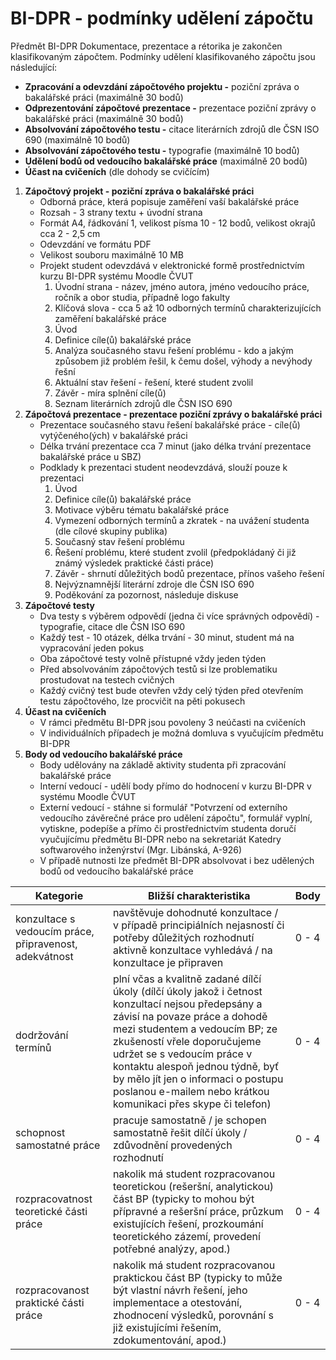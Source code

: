 # BI-DPR - podmínky udělení zápočtu
Předmět BI-DPR Dokumentace, prezentace a rétorika je zakončen klasifikovaným zápočtem. Podmínky udělení klasifikovaného zápočtu jsou následující:

* **Zpracování a odevzdání zápočtového projektu -** poziční zpráva o bakalářské práci (maximálně 30 bodů)
* **Odprezentování zápočtové prezentace -** prezentace poziční zprávy o bakalářské práci (maximálně 30 bodů)
* **Absolvování zápočtového testu -** citace literárních zdrojů  dle ČSN ISO 690 (maximálně 10 bodů)
* **Absolvování zápočtového testu -** typografie (maximálně 10 bodů)
* **Udělení bodů od vedoucího bakalářské práce** (maximálně 20 bodů)
* **Účast na cvičeních** (dle dohody se cvičícím)

1. **Zápočtový projekt - poziční zpráva o bakalářské práci**
	* Odborná práce, která popisuje zaměření vaší bakalářské práce
	* Rozsah - 3 strany textu + úvodní strana
	* Formát A4, řádkování 1, velikost písma 10 - 12 bodů, velikost okrajů cca 2 - 2,5 cm
	* Odevzdání ve formátu PDF
	* Velikost souboru maximálně 10 MB
	* Projekt student odevzdává v elektronické formě prostřednictvím kurzu BI-DPR systému Moodle ČVUT
		1. Úvodní strana - název, jméno autora, jméno vedoucího práce, ročník a obor studia, případně logo fakulty
		2. Klíčová slova - cca 5 až 10 odborných termínů charakterizujících zaměření bakalářské práce
		3. Úvod 
		4. Definice cíle(ů) bakalářské práce
		5. Analýza současného stavu řešení problému - kdo a jakým způsobem již problém řešil, k čemu došel, výhody a nevýhody řešní
		6. Aktuální stav řešení - řešení, které student zvolil
		7. Závěr - míra splnění cíle(ů)
		8. Seznam literárních zdrojů dle ČSN ISO 690
2. **Zápočtová prezentace - prezentace poziční zprávy o bakalářské práci**
	* Prezentace současného stavu řešení bakalářské práce - cíle(ů) vytýčeného(ých) v bakalářské práci 
	* Délka trvání prezentace cca 7 minut (jako délka trvání prezentace bakalářské práce u SBZ)
	* Podklady k prezentaci student neodevzdává, slouží pouze k prezentaci
		1. Úvod
		2. Definice cíle(ů) bakalářské práce
		3. Motivace výběru tématu bakalářské práce
		4. Vymezení odborných termínů a zkratek - na uvážení studenta (dle cílové skupiny publika)
		5. Současný stav řešení problému
		6. Řešení problému, které student zvolil (předpokládaný či již známý výsledek praktické části práce)
		7. Závěr - shrnutí důležitých bodů prezentace, přínos vašeho řešení
		8. Nejvýznamnější literární zdroje dle ČSN ISO 690
		9. Poděkování za pozornost, následuje diskuse
3. **Zápočtové testy**
	* Dva testy s výběrem odpovědí (jedna či více správných odpovědí) - typografie, citace dle ČSN ISO 690
	* Každý test - 10 otázek, délka trvání - 30 minut, student má na vypracování jeden pokus
	* Oba zápočtové testy volně přístupné vždy jeden týden
	* Před absolvováním zápočtových testů si lze problematiku prostudovat na testech cvičných
	* Každý cvičný test bude otevřen vždy celý týden před otevřením testu zápočtového, lze procvičit na pěti pokusech
4. **Účast na cvičeních**
	* V rámci předmětu BI-DPR jsou povoleny 3 neúčasti na cvičeních
	* V individuálních případech je možná domluva s vyučujícím předmětu BI-DPR
5. **Body od vedoucího bakalářské práce**
	* Body udělovány na základě aktivity studenta při zpracování bakalářské práce
	* Interní vedoucí - udělí body přímo do hodnocení v kurzu BI-DPR v systému Moodle ČVUT
	* Externí vedoucí - stáhne si formulář "Potvrzení od externího vedoucího závěrečné práce pro udělení zápočtu", formulář vyplní, vytiskne, podepíše a přímo či prostřednictvím studenta doručí vyučujícímu předmětu BI-DPR nebo na sekretariát Katedry softwarového inženýrství (Mgr. Libánská, A-926)
	* V případě nutnosti lze předmět BI-DPR absolvovat i bez udělených bodů od vedoucího bakalářské práce
	

| Kategorie   |      Bližší charakteristika      |  Body 
|----------|---------------------|------
| konzultace s vedoucím práce, připravenost, adekvátnost |  navštěvuje dohodnuté konzultace / v případě principiálních nejasností či potřeby důležitých rozhodnutí aktivně konzultace vyhledává / na konzultace je připraven | 0 - 4 
| dodržování termínů |    plní včas a kvalitně zadané dílčí úkoly (dílčí úkoly jakož i četnost konzultací nejsou předepsány a závisí na povaze práce a dohodě mezi studentem a vedoucím BP; ze zkušeností vřele doporučujeme udržet se s vedoucím práce v kontaktu alespoň jednou týdně, byť by mělo jít jen o informaci o postupu poslanou e-mailem nebo krátkou komunikaci přes skype či telefon)   |   0 - 4 
| schopnost samostatné práce | pracuje samostatně / je schopen samostatně řešit dílčí úkoly / zdůvodnění provedených rozhodnutí |    0 - 4 
| rozpracovatnost teoretické části práce | nakolik má student rozpracovanou teoretickou (rešeršní, analytickou) část BP (typicky to mohou být přípravné a rešeršní práce, průzkum existujících řešení, prozkoumání teoretického zázemí, provedení potřebné analýzy, apod.) |    0 - 4 
| rozpracovanost praktické části práce | nakolik má student rozpracovanou praktickou část BP (typicky to může být vlastní návrh řešení, jeho implementace a otestování, zhodnocení výsledků, porovnání s již existujícími řešením, zdokumentování, apod.) |    0 - 4 

